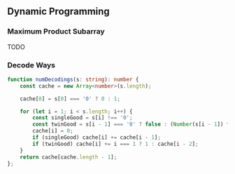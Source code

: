 
## Dynamic Programming

### Maximum Product Subarray

TODO

### Decode Ways

```ts
function numDecodings(s: string): number {
    const cache = new Array<number>(s.length);

    cache[0] = s[0] === '0' ? 0 : 1;

    for (let i = 1; i < s.length; i++) {
        const singleGood = s[i] !== '0';
        const twinGood = s[i - 1] === '0' ? false : (Number(s[i - 1]) * 10 + Number(s[i])) <= 26;
        cache[i] = 0;
        if (singleGood) cache[i] += cache[i - 1];
        if (twinGood) cache[i] += i === 1 ? 1 : cache[i - 2];
    }
    return cache[cache.length - 1];
};
```